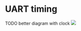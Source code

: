 # UART timing

TODO better diagram with clock
![](https://upload.wikimedia.org/wikipedia/commons/thumb/2/24/UART_timing_diagram.svg/1200px-UART_timing_diagram.svg.png)
